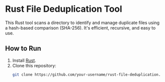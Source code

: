 # Rust File Deduplication Tool

This Rust tool scans a directory to identify and manage duplicate files using a hash-based comparison (SHA-256). It's efficient, recursive, and easy to use.

## How to Run
1. Install [Rust](https://www.rust-lang.org/).
2. Clone this repository:
   ```bash
   git clone https://github.com/your-username/rust-file-deduplication.git
